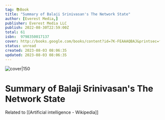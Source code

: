 ```yaml
---
tag: 📚Book
title: "Summary of Balaji Srinivasan's The Network State"
author: [Everest Media,]
publisher: Everest Media LLC
publish: 2022-08-30T22:59:00Z
total: 61
isbn:  9798350017137
cover: http://books.google.com/books/content?id=7K-FEAAAQBAJ&printsec=frontcover&img=1&zoom=1&edge=curl&source=gbs_api
status: unread
created: 2023-08-03 08:06:35
updated: 2023-08-03 08:06:35
---
```


![cover|150](http://books.google.com/books/content?id=7K-FEAAAQBAJ&printsec=frontcover&img=1&zoom=1&edge=curl&source=gbs_api)

# Summary of Balaji Srinivasan's The Network State

Related to [[Artificial intelligence - Wikipedia]]

